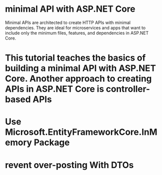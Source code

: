 # minimal API with ASP.NET Core
Minimal APIs are architected to create HTTP APIs with minimal dependencies. They are ideal for microservices and apps that want to include only the minimum files, features, and dependencies in ASP.NET Core.

# This tutorial teaches the basics of building a minimal API with ASP.NET Core. Another approach to creating APIs in ASP.NET Core is controller-based APIs

# Use Microsoft.EntityFrameworkCore.InMemory Package

# revent over-posting With DTOs
